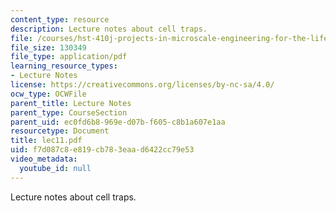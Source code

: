 ```yaml
---
content_type: resource
description: Lecture notes about cell traps.
file: /courses/hst-410j-projects-in-microscale-engineering-for-the-life-sciences-spring-2007/f7d087c8e819cb783eaad6422cc79e53_lec11.pdf
file_size: 130349
file_type: application/pdf
learning_resource_types:
- Lecture Notes
license: https://creativecommons.org/licenses/by-nc-sa/4.0/
ocw_type: OCWFile
parent_title: Lecture Notes
parent_type: CourseSection
parent_uid: ec0fd6b8-969e-d07b-f605-c8b1a607e1aa
resourcetype: Document
title: lec11.pdf
uid: f7d087c8-e819-cb78-3eaa-d6422cc79e53
video_metadata:
  youtube_id: null
---
```

Lecture notes about cell traps.